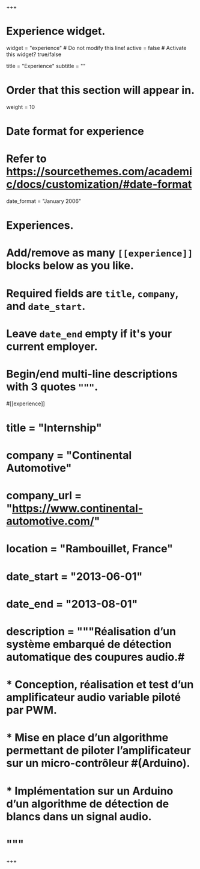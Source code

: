 +++
# Experience widget.
widget = "experience"  # Do not modify this line!
active = false  # Activate this widget? true/false

title = "Experience"
subtitle = ""

# Order that this section will appear in.
weight = 10

# Date format for experience
#   Refer to https://sourcethemes.com/academic/docs/customization/#date-format
date_format = "January 2006"

# Experiences.
#   Add/remove as many `[[experience]]` blocks below as you like.
#   Required fields are `title`, `company`, and `date_start`.
#   Leave `date_end` empty if it's your current employer.
#   Begin/end multi-line descriptions with 3 quotes `"""`.



#[[experience]]
#  title = "Internship"
#  company = "Continental Automotive"
#  company_url = "https://www.continental-automotive.com/"
#  location = "Rambouillet, France"
#  date_start = "2013-06-01"
#  date_end = "2013-08-01"
#  description = """Réalisation d’un système embarqué de détection automatique des coupures audio.#
#
#  * Conception, réalisation et test d’un amplificateur audio variable piloté par PWM.
#  * Mise en place d’un algorithme permettant de piloter l’amplificateur sur un micro-contrôleur #(Arduino).
#  * Implémentation sur un Arduino d’un algorithme de détection de blancs dans un signal audio.
#  
#  """

+++
